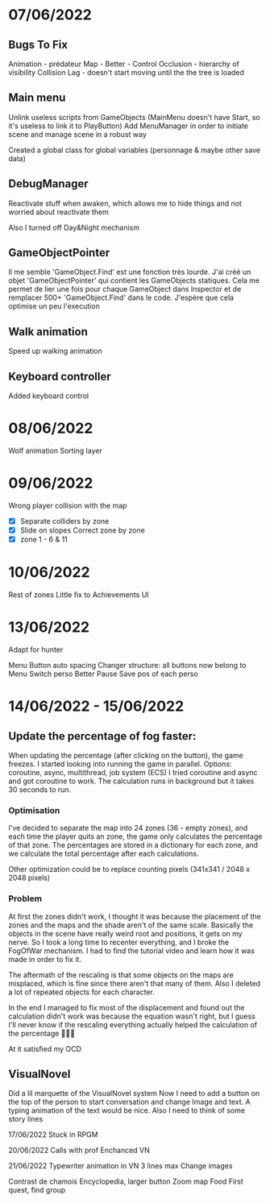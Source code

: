 # 07/06/2022

## Bugs To Fix

Animation - prédateur 
Map - 
Better - Control
Occlusion - hierarchy of visibility 
Collision
Lag - doesn't start moving until the the tree is loaded 

## Main menu
Unlink useless scripts from GameObjects (MainMenu doesn't have Start, so it's useless to link it to PlayButton)
Add MenuManager in order to initiate scene and manage scene in a robust way

Created a global class for global variables (personnage & maybe other save data)

## DebugManager
Reactivate stuff when awaken, which allows me to hide things and not worried about reactivate them

Also I turned off Day&Night mechanism

## GameObjectPointer
Il me semble 'GameObject.Find' est une fonction très lourde. J'ai créé un objet 'GameObjectPointer' qui contient les GameObjects statiques. Cela me permet de lier une fois pour chaque GameObject dans Inspector et de remplacer 500+ 'GameObject.Find' dans le code. J'espère que cela optimise un peu l'execution

## Walk animation 
Speed up walking animation

## Keyboard controller
Added keyboard control

# 08/06/2022
Wolf animation
Sorting layer

# 09/06/2022
Wrong player collision with the map
- [x] Separate colliders by zone
- [x] Slide on slopes
Correct zone by zone
- [x] zone 1 - 6 & 11

# 10/06/2022
Rest of zones
Little fix to Achievements UI

# 13/06/2022
Adapt for hunter

Menu 
Button auto spacing
Changer structure: all buttons now belong to Menu
Switch perso
Better Pause
Save pos of each perso

# 14/06/2022 - 15/06/2022
## Update the percentage of fog faster:
When updating the percentage (after clicking on the button), the game freezes.
I started looking into running the game in parallel. Options: coroutine, async, multithread, job system (ECS)
I tried coroutine and async and got coroutine to work.
The calculation runs in background but it takes 30 seconds to run.

### Optimisation
I've decided to separate the map into 24 zones (36 - empty zones), and each time the player quits an zone, the game only calculates the percentage of that zone. The percentages are stored in a dictionary for each zone, and we calculate the total percentage after each calculations.

Other optimization could be to replace counting pixels (341x341 / 2048 x 2048 pixels)

### Problem
At first the zones didn't work, I thought it was because the placement of the zones and the maps and the shade aren't of the same scale. Basically the objects in the scene have really weird root and positions, it gets on my nerve. So I took a long time to recenter everything, and I broke the FogOfWar mechanism. I had to find the tutorial video and learn how it was made in order to fix it.

The aftermath of the rescaling is that some objects on the maps are misplaced, which is fine since there aren't that many of them. Also I deleted a lot of repeated objects for each character.

In the end I managed to fix most of the displacement and found out the calculation didn't work was because the equation wasn't right, but I guess I'll never know if the rescaling everything actually helped the calculation of the percentage 🤷🏻‍♂️ 

At it satisfied my OCD

## VisualNovel
Did a lil marquette of the VisualNovel system
Now I need to add a button on the top of the person to start conversation and change Image and text. A typing animation of the text would be nice. Also I need to think of some story lines

17/06/2022
Stuck in RPGM

20/06/2022
Calls with prof
Enchanced VN

21/06/2022
Typewriter animation in VN
3 lines max
Change images


Contrast de chamois
Encyclopedia, larger button
Zoom map
Food
First quest, find group